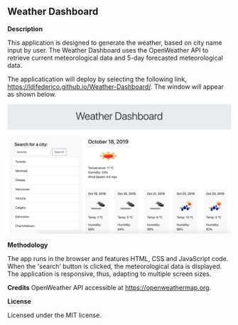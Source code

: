 ## Weather Dashboard

**Description**

This application is designed to generate the weather, based on city name input by user. The Weather Dashboard uses the OpenWeather API to retrieve current meteorological data and 5-day forecasted meteorological data.

The applicatication will deploy by selecting the following link, https://ldifederico.github.io/Weather-Dashboard/. The window will appear as shown below.

![Image of Screen Shot](https://github.com/ldifederico/Weather-Dashboard/blob/master/screenshot.png?raw=true)

**Methodology**

The app runs in the browser and features HTML, CSS and JavaScript code. When the 'search' button is clicked, the meteorological data is displayed. The application is responsive, thus, adapting to multiple screen sizes.

**Credits**
OpenWeather API accessible at https://openweathermap.org.

**License**

Licensed under the MIT license.
